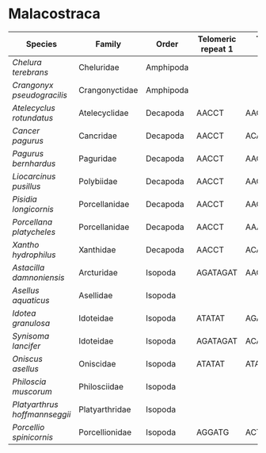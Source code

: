 # Malacostraca

| Species | Family | Order | Telomeric repeat 1 | Telomeric repeat 2 | Data type |
| -- | --- | --- | --- | --- | --- |
| *Chelura terebrans* | Cheluridae | Amphipoda |  |  | pacbio |
| *Crangonyx pseudogracilis* | Crangonyctidae | Amphipoda |  |  | pacbio |
| *Atelecyclus rotundatus* | Atelecyclidae | Decapoda | AACCT | AACCTAACCT | pacbio |
| *Cancer pagurus* | Cancridae | Decapoda | AACCT | ACAGACAG | pacbio |
| *Pagurus bernhardus* | Paguridae | Decapoda | AACCT | AACCTAACCT | pacbio |
| *Liocarcinus pusillus* | Polybiidae | Decapoda | AACCT | AACCTAACCT | pacbio |
| *Pisidia longicornis* | Porcellanidae | Decapoda | AACCT | AACCTAACCT | pacbio |
| *Porcellana platycheles* | Porcellanidae | Decapoda | AACCT | AAAGTTCCTCG | pacbio |
| *Xantho hydrophilus* | Xanthidae | Decapoda | AACCT | ACACAC | pacbio |
| *Astacilla damnoniensis* | Arcturidae | Isopoda | AGATAGAT | AACCCT | pacbio |
| *Asellus aquaticus* | Asellidae | Isopoda |  |  | pacbio |
| *Idotea granulosa* | Idoteidae | Isopoda | ATATAT | AGATAGATAT | pacbio |
| *Synisoma lancifer* | Idoteidae | Isopoda | AGATAGAT | ACAGACAG | pacbio |
| *Oniscus asellus* | Oniscidae | Isopoda | ATATAT | ATATATAT | pacbio |
| *Philoscia muscorum* | Philosciidae | Isopoda |  |  | pacbio |
| *Platyarthrus hoffmannseggii* | Platyarthridae | Isopoda |  |  | pacbio |
| *Porcellio spinicornis* | Porcellionidae | Isopoda | AGGATG | ACTCTG | pacbio |
